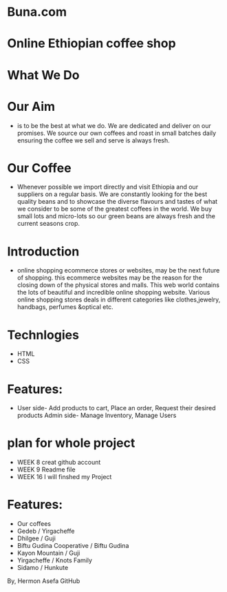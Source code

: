# Buna.com
# Online Ethiopian coffee shop

# What We Do
# Our Aim
* is to be the best at what we do. We are dedicated and deliver on our promises. We source our own coffees and roast in small batches daily ensuring the coffee we sell and serve is always fresh.

# Our Coffee
* Whenever possible we import directly and visit Ethiopia and our suppliers on a regular basis. We are constantly looking for the best quality beans and to showcase the diverse flavours and tastes of what we consider to be some of the greatest coffees in the world. We buy small lots and micro-lots so our green beans are always fresh and the current seasons crop.

# Introduction
* online shopping ecommerce stores or websites, may be the next future of shopping. this ecommerce websites may be the reason for the closing down of the physical stores and malls. This web world contains the lots of beautiful and incredible online shopping website. Various online shopping stores deals in different categories like clothes,jewelry, handbags, perfumes &optical etc.

# Technlogies
* HTML
* CSS
# Features:
* User side- Add products to cart, Place an order, Request their desired products Admin side- Manage Inventory, Manage Users
# plan for whole project
* WEEK 8 creat github account
* WEEK 9 Readme file
* WEEK 16 I will finshed my Project


# Features:
* Our coffees
* Gedeb / Yirgacheffe
* Dhilgee / Guji
* Biftu Gudina Cooperative / Biftu Gudina
* Kayon Mountain / Guji
* Yirgacheffe / Knots Family
* Sidamo / Hunkute

By,
Hermon Asefa
GitHub
